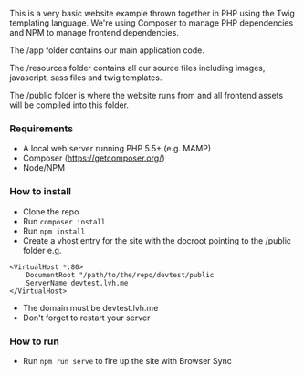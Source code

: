 This is a very basic website example thrown together in PHP using the Twig templating language. We're using Composer to manage PHP dependencies and NPM to manage frontend dependencies.

The /app folder contains our main application code.

The /resources folder contains all our source files including images, javascript, sass files and twig templates.

The /public folder is where the website runs from and all frontend assets will be compiled into this folder.

### Requirements

- A local web server running PHP 5.5+ (e.g. MAMP)
- Composer (https://getcomposer.org/)
- Node/NPM

### How to install

- Clone the repo
- Run `composer install`
- Run `npm install`
- Create a vhost entry for the site with the docroot pointing to the /public folder e.g.

```
<VirtualHost *:80>
    DocumentRoot "/path/to/the/repo/devtest/public
    ServerName devtest.lvh.me
</VirtualHost>
```

- The domain must be devtest.lvh.me
- Don't forget to restart your server

### How to run

- Run `npm run serve` to fire up the site with Browser Sync
